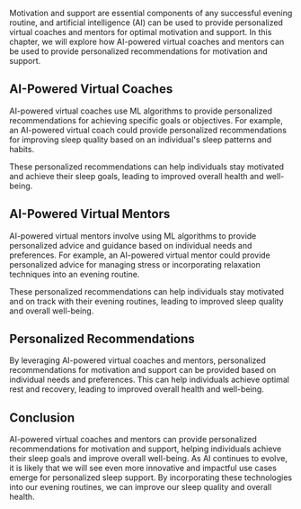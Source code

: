 
Motivation and support are essential components of any successful evening routine, and artificial intelligence (AI) can be used to provide personalized virtual coaches and mentors for optimal motivation and support. In this chapter, we will explore how AI-powered virtual coaches and mentors can be used to provide personalized recommendations for motivation and support.

AI-Powered Virtual Coaches
--------------------------

AI-powered virtual coaches use ML algorithms to provide personalized recommendations for achieving specific goals or objectives. For example, an AI-powered virtual coach could provide personalized recommendations for improving sleep quality based on an individual's sleep patterns and habits.

These personalized recommendations can help individuals stay motivated and achieve their sleep goals, leading to improved overall health and well-being.

AI-Powered Virtual Mentors
--------------------------

AI-powered virtual mentors involve using ML algorithms to provide personalized advice and guidance based on individual needs and preferences. For example, an AI-powered virtual mentor could provide personalized advice for managing stress or incorporating relaxation techniques into an evening routine.

These personalized recommendations can help individuals stay motivated and on track with their evening routines, leading to improved sleep quality and overall well-being.

Personalized Recommendations
----------------------------

By leveraging AI-powered virtual coaches and mentors, personalized recommendations for motivation and support can be provided based on individual needs and preferences. This can help individuals achieve optimal rest and recovery, leading to improved overall health and well-being.

Conclusion
----------

AI-powered virtual coaches and mentors can provide personalized recommendations for motivation and support, helping individuals achieve their sleep goals and improve overall well-being. As AI continues to evolve, it is likely that we will see even more innovative and impactful use cases emerge for personalized sleep support. By incorporating these technologies into our evening routines, we can improve our sleep quality and overall health.
